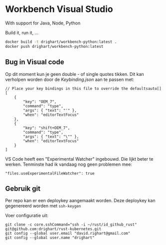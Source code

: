 # Workbench Visual Studio

With support for Java, Node, Python

Build it, run it, ...

```bash
docker build -t drighart/workbench-python:latest .
docker push drighart/workbench-python:latest
```

## Bug in Visual code
Op dit moment kun je geen double - of single quotes tikken. Dit kan verholpen
worden door de *Keybinding.json* aan te passen met:

```
// Place your key bindings in this file to override the defaultsauto[]
[
    {
        "key": "OEM_7",
        "command": "type",
        "args": { "text": "'" },
        "when": "editorTextFocus"
    },
    {
        "key": "shift+OEM_7",
        "command": "type",
        "args": { "text": "\"" },
        "when": "editorTextFocus"
    }
]
```

VS Code heeft een "Experimental Watcher" ingebouwd. Die lijkt beter te werken. Tenminste had ik vandaag nog geen problemen mee:
```
"files.useExperimentalFileWatcher": true
```

## Gebruik git
Per repo kan er een deploykey aangemaakt worden. Deze deploykey kan gegenereerd worden
met `ssh-keygen`

Voer configuratie uit:
```
git clone -c core.sshCommand="ssh -i ~/rust/id_github_rust" git@github.com:drighart/rust-kubernetes.git
git config --global user.email "david.righart@gmail.com"
git config --global user.name "drighart"
```
